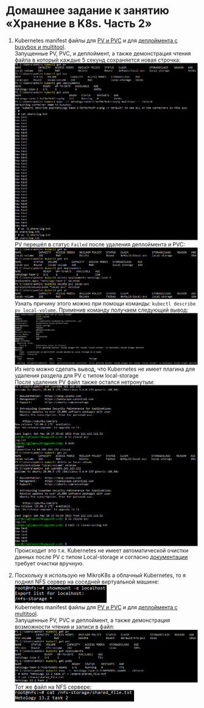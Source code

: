 # Домашнее задание к занятию «Хранение в K8s. Часть 2»
1. Kubernetes manifest файлы для [PV и PVC](./kubernetes%20manifests/persistemntVolume.yaml) и для [деплоймента с busybox и multitool](./kubernetes%20manifests/deployment.yaml).  
   Запущенные PV, PVC, и деплоймент, а также демонстрация чтения файла в который каждые 5 секунд сохраняется новая строчка:  
   ![local PV and PVC](./pictures/local%20PV%20and%20PVC.PNG)  
   PV перешёл в статус ```Failed``` после удаления деплоймента и PVC:  
   ![Delete deployment and PVC](./pictures/Delete%20deployment%20and%20PVC.PNG)  
   Узнать причину этого можно при помощи команды: ```kubectl describe pv local-volume```. Применив команду получаем следующий вывод:  
   ![Describe pv](./pictures/Describe%20pv.PNG)  
   Из него можно сделать вывод, что Kubernetes не имеет плагина для удаления раздела для PV с типом local-storage  
   После удаления PV файл также остался нетронутым:  
   ![Delete PV](./pictures/Delete%20PV.PNG)  
   Происходит это т.к. Kubernetes не имеет автоматической очистки данных после PV с типом Local-storage и согласно [документации](https://kubernetes.io/docs/concepts/storage/volumes/#local) требует очистки вручную.

2. Поскольку я использую не MikroK8s а облачный Kubernetes, то я поднял NFS сервер на соседней виртуальной машине:  
   ![nfs](./pictures/nfs.PNG)  
   Kubernetes manifest файлы для [PV и PVC](./kubernetes%20manifests/persistemntVolume2.yaml) и для [деплоймента с multitool](./kubernetes%20manifests/deployment2.yaml).  
   Запущенные PV, PVC и деплоймент, а также демонстрация возможности чтения и записи в файл:  
   ![NFS PV and PVC](./pictures/NFS%20PV%20and%20PVC.PNG)  
   Тот же файл на NFS сервере:  
   ![nfs-storage](./pictures/nfs-storage.PNG)